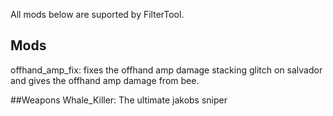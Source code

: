 All mods below are suported by FilterTool.

## Mods
offhand_amp_fix: fixes the offhand amp damage stacking glitch on salvador and gives the offhand amp damage from bee.

##Weapons
Whale_Killer: The ultimate jakobs sniper